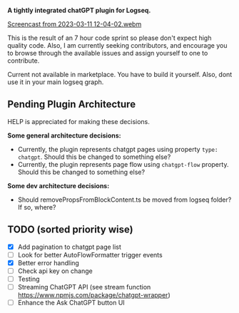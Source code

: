 **A tightly integrated chatGPT plugin for Logseq.**

[Screencast from 2023-03-11 12-04-02.webm](https://user-images.githubusercontent.com/49021233/224469295-1e9ecbce-d71d-4b3e-ac9d-4e1d7392f469.webm)

This is the result of an 7 hour code sprint so please don't expect high quality code. Also, I am currently seeking contributors, and encourage you to browse through the available issues and assign yourself to one to contribute.

Current not available in marketplace. You have to build it yourself. Also, dont use it in your main logseq graph.

## Pending Plugin Architecture
HELP is appreciated for making these decisions.

**Some general architecture decisions:**
- Currently, the plugin represents chatgpt pages using property `type: chatgpt`. Should this be changed to something else?
- Currently, the plugin represents page flow using `chatgpt-flow` property. Should this be changed to something else?

**Some dev architecture decisions:**
- Should removePropsFromBlockContent.ts be moved from logseq folder? If so, where?

## TODO (sorted priority wise)
- [x] Add pagination to chatgpt page list
- [ ] Look for better AutoFlowFormatter trigger events
- [x] Better error handling
- [ ] Check api key on change
- [ ] Testing
- [ ] Streaming ChatGPT API (see stream function https://www.npmjs.com/package/chatgpt-wrapper)
- [ ] Enhance the Ask ChatGPT button UI
